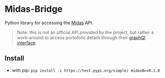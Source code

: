 # Midas-Bridge

Python library for accessing the [Midas](https://midas.investments/) API.

> Note: this is not an official API provided by the project, but rather a work-around to access portofolio details through their [graphQl interface](https://api.midas.investments/)

## Install
- with pip:  `pip install -i https://test.pypi.org/simple/ midasB==0.1.0`
